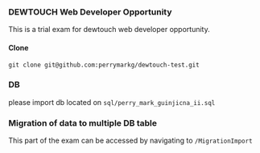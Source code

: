 ### DEWTOUCH Web Developer Opportunity

This is a trial exam for dewtouch web developer opportunity.

#### Clone

`git clone git@github.com:perrymarkg/dewtouch-test.git`

### DB

please import db located on `sql/perry_mark_guinjicna_ii.sql`

### Migration of data to multiple DB table

This part of the exam can be accessed by navigating to `/MigrationImport`
